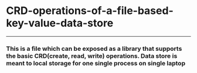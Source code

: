 # CRD-operations-of-a-file-based-key-value-data-store

---

### This is a file which can be exposed as a library that supports the basic CRD(create, read, write) operations. Data store is meant to local storage for one single process on single laptop